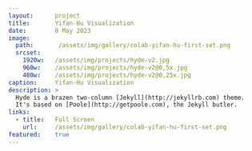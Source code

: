 ```yaml
---
layout:      project
title:       Yifan-Hu Visualization
date:        8 May 2023
image:
  path:       /assets/img/gallery/colab-yifan-hu-first-set.png
  srcset:
    1920w:   /assets/img/projects/hyde-v2.jpg
    960w:    /assets/img/projects/hyde-v2@0,5x.jpg
    480w:    /assets/img/projects/hyde-v2@0,25x.jpg
caption:     Yifan-Hu Visualization
description: >
  Hyde is a brazen two-column [Jekyll](http://jekyllrb.com) theme.
  It's based on [Poole](http://getpoole.com), the Jekyll butler.
links:
  - title:   Full Screen
    url:     /assets/img/gallery/colab-yifan-hu-first-set.png
featured:    true
---
```

